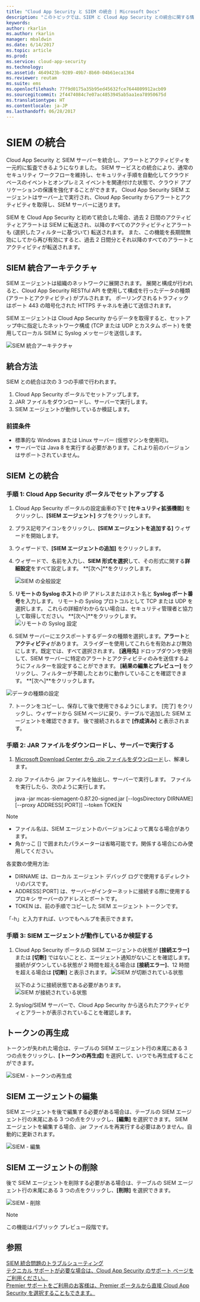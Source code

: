 ```yaml
---
title: "Cloud App Security と SIEM の統合 | Microsoft Docs"
description: "このトピックでは、SIEM と Cloud App Security との統合に関する情報を提供します。"
keywords: 
author: rkarlin
ms.author: rkarlin
manager: mbaldwin
ms.date: 6/14/2017
ms.topic: article
ms.prod: 
ms.service: cloud-app-security
ms.technology: 
ms.assetid: 4649423b-9289-49b7-8b60-04b61eca1364
ms.reviewer: reutam
ms.suite: ems
ms.openlocfilehash: 77f9d0175a35b95ed45632fce7644809912acb09
ms.sourcegitcommit: 2f4474084c7e07ac4853945ab5aa1ea78950675d
ms.translationtype: HT
ms.contentlocale: ja-JP
ms.lasthandoff: 06/28/2017
---
```

# <a name="siem-integration"></a>SIEM の統合
    
Cloud App Security と SIEM サーバーを統合し、アラートとアクティビティを一元的に監査できるようになりました。 SIEM サービスとの統合により、通常のセキュリティ ワークフローを維持し、セキュリティ手順を自動化してクラウドベースのイベントとオンプレミス イベントを関連付けた状態で、クラウド アプリケーションの保護を強化することができます。 Cloud App Security SIEM エージェントはサーバー上で実行され、Cloud App Security からアラートとアクティビティを取得し、SIEM サーバーに送ります。

SIEM を Cloud App Security と初めて統合した場合、過去 2 日間のアクティビティとアラートは SIEM に転送され、以降のすべてのアクティビティとアラートも (選択したフィルターに基づいて) 転送されます。 また、この機能を長期間無効にしてから再び有効にすると、過去 2 日間分とそれ以降のすべてのアラートとアクティビティが転送されます。

## <a name="siem-integration-architecture"></a>SIEM 統合アーキテクチャ

SIEM エージェントは組織のネットワークに展開されます。 展開と構成が行われると、Cloud App Security RESTful API を使用して構成を行ったデータの種類 (アラートとアクティビティ) がプルされます。
ポーリングされるトラフィックはポート 443 の暗号化された HTTPS チャネルを通じて送信されます。

SIEM エージェントは Cloud App Security からデータを取得すると、セットアップ中に指定したネットワーク構成 (TCP または UDP とカスタム ポート) を使用してローカル SIEM に Syslog メッセージを送信します。 

![SIEM 統合アーキテクチャ](./media/siem-architecture.png)



## <a name="how-to-integrate"></a>統合方法

SIEM との統合は次の 3 つの手順で行われます。
1. Cloud App Security ポータルでセットアップします。 
2. JAR ファイルをダウンロードし、サーバーで実行します。
3. SIEM エージェントが動作しているか検証します。

### <a name="prerequisites"></a>前提条件

- 標準的な Windows または Linux サーバー (仮想マシンを使用可)。
- サーバーでは Java 8 を実行する必要があります。これより前のバージョンはサポートされていません。

## <a name="integrating-with-your-siem"></a>SIEM との統合

### <a name="step-1-set-it-up-in-the-cloud-app-security-portal"></a>手順 1: Cloud App Security ポータルでセットアップする

1. Cloud App Security ポータルの設定歯車の下で **[セキュリティ拡張機能]** をクリックし、**[SIEM エージェント]** タブをクリックします。

2. プラス記号アイコンをクリックし、**[SIEM エージェントを追加する]** ウィザードを開始します。
3. ウィザードで、**[SIEM エージェントの追加]** をクリックします。 
4. ウィザードで、名前を入力し、**SIEM 形式を選択**して、その形式に関する**詳細設定**をすべて設定します。 **[次へ]**をクリックします。

   ![SIEM の全般設定](./media/siem1.png)

5. **リモートの Syslog ホスト**の IP アドレスまたはホスト名と **Syslog ポート番号**を入力します。 リモートの Syslog プロトコルとして TCP または UDP を選択します。
これらの詳細がわからない場合は、セキュリティ管理者と協力して取得してださい。
**[次へ]**をクリックします。
  ![リモートの Syslog 設定](./media/siem2.png)

6. SIEM サーバーにエクスポートするデータの種類を選択します。**アラート**と**アクティビティ**があります。 スライダーを使用してこれらを有効および無効にします。既定では、すべて選択されます。 **[適用先]** ドロップダウンを使用して、SIEM サーバーに特定のアラートとアクティビティのみを送信するようにフィルターを設定することができます。
**[結果の編集とプレビュー]** をクリックし、フィルターが予期したとおりに動作していることを確認できます。 **[次へ]**をクリックします。 

  ![データの種類の設定](./media/siem3.png)

7. トークンをコピーし、保存して後で使用できるようにします。 [完了] をクリックし、ウィザードから SIEM ページに戻り、テーブルで追加した SIEM エージェントを確認できます。 後で接続されるまで **[作成済み]** と表示されます。

### <a name="step-2-download-the-jar-file-and-run-it-on-your-server"></a>手順 2: JAR ファイルをダウンロードし、サーバーで実行する

1. [Microsoft Download Center から .zip ファイルをダウンロード](https://go.microsoft.com/fwlink/?linkid=838596)し、解凍します。

2. zip ファイルから .jar ファイルを抽出し、サーバーで実行します。
 ファイルを実行したら、次のように実行します。
    
      java -jar mcas-siemagent-0.87.20-signed.jar [--logsDirectory DIRNAME] [--proxy ADDRESS[:PORT]] --token TOKEN
> [!NOTE]
> - ファイル名は、SIEM エージェントのバージョンによって異なる場合があります。
> - 角かっこ [] で囲まれたパラメーターは省略可能です。関係する場合にのみ使用してください。

各変数の使用方法:
- DIRNAME は、ローカル エージェント デバッグ ログで使用するディレクトリのパスです。
- ADDRESS[:PORT] は、サーバーがインターネットに接続する際に使用するプロキシ サーバーのアドレスとポートです。
- TOKEN は、前の手順でコピーした SIEM エージェント トークンです。

「-h」と入力すれば、いつでもヘルプを表示できます。



### <a name="step-3-validate-that-the-siem-agent-is-working"></a>手順 3: SIEM エージェントが動作しているか検証する

1. Cloud App Security ポータルの SIEM エージェントの状態が **[接続エラー]** または **[切断]** ではないことと、エージェント通知がないことを確認します。 接続がダウンしている状態が 2 時間を超える場合は **[接続エラー]**、12 時間を超える場合は **[切断]** と表示されます。
 ![SIEM が切断されている状態](./media/siem-not-connected.png)
 
   以下のように接続状態である必要があります。 ![SIEM が接続されている状態](./media/siem-connected.png)

2. Syslog/SIEM サーバーで、Cloud App Security から送られたアクティビティとアラートが表示されていることを確認します。


## <a name="regenerating-your-token"></a>トークンの再生成
トークンが失われた場合は、テーブルの SIEM エージェント行の末尾にある 3 つの点をクリックし、**[トークンの再生成]** を選択して、いつでも再生成することができます。

 ![SIEM - トークンの再生成](./media/siem-regenerate-token.png)

## <a name="editing-your-siem-agent"></a>SIEM エージェントの編集 
SIEM エージェントを後で編集する必要がある場合は、テーブルの SIEM エージェント行の末尾にある 3 つの点をクリックし、**[編集]** を選択できます。 SIEM エージェントを編集する場合、.jar ファイルを再実行する必要はありません。自動的に更新されます。

![SIEM - 編集](./media/siem-edit.png)

## <a name="deleting-your-siem-agent"></a>SIEM エージェントの削除
後で SIEM エージェントを削除する必要がある場合は、テーブルの SIEM エージェント行の末尾にある 3 つの点をクリックし、**[削除]** を選択できます。

![SIEM - 削除](./media/siem-delete.png)

> [!NOTE]
> この機能はパブリック プレビュー段階です。

## <a name="see-also"></a>参照  
[SIEM 統合問題のトラブルシューティング](troubleshooting-siem.md)   
[テクニカル サポートが必要な場合は、Cloud App Security のサポート ページをご利用ください。](http://support.microsoft.com/oas/default.aspx?prid=16031)   
[Premier サポートをご利用のお客様は、Premier ポータルから直接 Cloud App Security を選択することもできます。](https://premier.microsoft.com/)  
  
  
